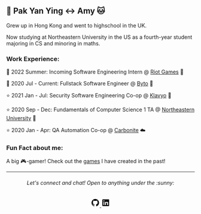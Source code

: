 ## :tea: Pak Yan Ying :left_right_arrow: Amy :cat:
Grew up in Hong Kong and went to highschool in the UK. 

Now studying at Northeastern University in the US as a fourth-year student majoring in CS and minoring in maths.

### Work Experience:

:dizzy: 2022 Summer: Incoming Software Engineering Intern @ [Riot Games](https://www.riotgames.com/en) :punch:

🌟 2020 Jul - Current: Fullstack Software Engineer @ [Byto](https://www.byto.tech/) :bread:

:star: 2021 Jan - Jul: Security Software Engineering Co-op @ [Klavyo](https://www.klaviyo.com/) :email:

:star: 2020 Sep - Dec: Fundamentals of Computer Science 1 TA @ [Northeastern University](https://www.northeastern.edu/) 🏫

:star: 2020 Jan - Apr: QA Automation Co-op @ [Carbonite](https://www.carbonite.com/) :cloud:



### Fun Fact about me:

A big :video_game:-gamer! Check out the [games](https://amywhying.itch.io/) I have created in the past!



---
<h6 align="center">
  Let's connect and chat! Open to anything under the :sunny:
</h6>

<p align="center">
  <a href="https://github.com/amywhying">
  <img src="github-fill.png">
  </a>
  <a href="https://www.linkedin.com/in/pak-yan-ying-amy/">
  <img src="linkedin-box-fill.png">
</p>


<!--
**amywhying/amywhying** is a ✨ _special_ ✨ repository because its `README.md` (this file) appears on your GitHub profile.

### :speech_balloon: Contact Info
![Github stats](https://github-readme-stats.vercel.app/api?username=amywhying)

### :file_folder: Current Project 

I'm currently 


![](github-fill.png)
![](linkedin-box-fill.png)


  </a>
  <a href="https://www.qries.com/">
  <img src="discord-fill.png">
  </a>
  
<details>
  
- 🔭 I’m currently working on ...
- 🌱 I’m currently learning ...
- 👯 I’m looking to collaborate on ...
- 🤔 I’m looking for help with ...
- 💬 Ask me about ...
- 📫 How to reach me: ...
- 😄 Pronouns: ...
- ⚡ Fun fact: ...
-->
